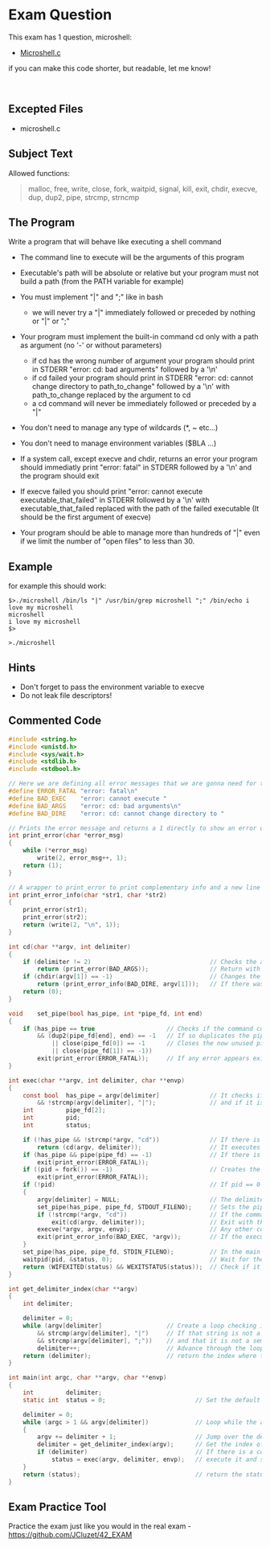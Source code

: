# Exam Question

This exam has 1 question, microshell:

- [Microshell.c](https://github.com/pasqualerossi/42-School-Exam-Rank-04/blob/main/microshell.c)

if you can make this code shorter, but readable, let me know!

<br>

## Excepted Files

- microshell.c

## Subject Text

Allowed functions: 

> malloc, free, write, close, fork, waitpid, signal, kill, exit, chdir, execve, dup, dup2, pipe, strcmp, strncmp


## The Program
Write a program that will behave like executing a shell command

- The command line to execute will be the arguments of this program

- Executable's path will be absolute or relative but your program must not build a path (from the PATH variable for example)

- You must implement "|" and ";" like in bash
	- we will never try a "|" immediately followed or preceded by nothing or "|" or ";"

- Your program must implement the built-in command cd only with a path as argument (no '-' or without parameters)
	- if cd has the wrong number of argument your program should print in STDERR "error: cd: bad arguments" followed by a '\n'
	- if cd failed your program should print in STDERR "error: cd: cannot change directory to path_to_change" followed by a '\n' with path_to_change replaced by the argument to cd
	- a cd command will never be immediately followed or preceded by a "|"

- You don't need to manage any type of wildcards (*, ~ etc...)

- You don't need to manage environment variables ($BLA ...)

- If a system call, except execve and chdir, returns an error your program should immediatly print "error: fatal" in STDERR followed by a '\n' and the program should exit

- If execve failed you should print "error: cannot execute executable_that_failed" in STDERR followed by a '\n' with executable_that_failed replaced with the path of the failed executable (It should be the first argument of execve)

- Your program should be able to manage more than hundreds of "|" even if we limit the number of "open files" to less than 30.

## Example

for example this should work:
```
$>./microshell /bin/ls "|" /usr/bin/grep microshell ";" /bin/echo i love my microshell
microshell
i love my microshell
$>

>./microshell 
```

## Hints
- Don't forget to pass the environment variable to execve
- Do not leak file descriptors!

## Commented Code

```c
#include <string.h>
#include <unistd.h>
#include <sys/wait.h>
#include <stdlib.h>
#include <stdbool.h>

// Here we are defining all error messages that we are gonna need for the microshell
#define ERROR_FATAL	"error: fatal\n"
#define BAD_EXEC	"error: cannot execute "
#define BAD_ARGS	"error: cd: bad arguments\n"
#define BAD_DIRE	"error: cd: cannot change directory to "

// Prints the error message and returns a 1 directly to show an error occurring
int	print_error(char *error_msg)
{
	while (*error_msg)
		write(2, error_msg++, 1);
	return (1);
}

// A wrapper to print_error to print complementary info and a new line at the end
int	print_error_info(char *str1, char *str2)
{
	print_error(str1);
	print_error(str2);
	return (write(2, "\n", 1));
}

int	cd(char **argv, int delimiter)
{
	if (delimiter != 2)									// Checks the amount of arguments
		return (print_error(BAD_ARGS));					// Return with an error message stating that the arguments are wrong
	if (chdir(argv[1]) == -1)							// Changes the directory and check if an error occurs
		return (print_error_info(BAD_DIRE, argv[1]));	// If there was an error print the error message
	return (0);
}

void	set_pipe(bool has_pipe, int *pipe_fd, int end)
{
	if (has_pipe == true					// Checks if the command contains a pipe
		&& (dup2(pipe_fd[end], end) == -1	// If so duplicates the pipe end to the standard end and checks for error
			|| close(pipe_fd[0]) == -1		// Closes the now unused pipe ends and checks for errors
			|| close(pipe_fd[1]) == -1))
		exit(print_error(ERROR_FATAL));		// If any error appears exit with the fatal error message
}

int	exec(char **argv, int delimiter, char **envp)
{
	const bool	has_pipe = argv[delimiter]				// It checks if there is a delimiter
		&& !strcmp(argv[delimiter], "|");				// and if it is a pipe.
	int			pipe_fd[2];
	int			pid;
	int			status;

	if (!has_pipe && !strcmp(*argv, "cd"))				// If there is not a pipe and our command is cd
		return (cd(argv, delimiter));					// It executes cd
	if (has_pipe && pipe(pipe_fd) == -1)				// If there is a Pipe it creates the pipe and check that the creation was a success
		exit(print_error(ERROR_FATAL));
	if ((pid = fork()) == -1)							// Creates the fork and checks for errors in its creation
		exit(print_error(ERROR_FATAL));
	if (!pid)											// If pid == 0 it is the child process
	{
		argv[delimiter] = NULL;							// The delimiter is set to NULL, that way any function that uses the arguments, can't look pass the delimiter
		set_pipe(has_pipe, pipe_fd, STDOUT_FILENO);		// Sets the pipe to output information
		if (!strcmp(*argv, "cd"))						// If the command is cd
			exit(cd(argv, delimiter));					// Exit with the exit code generated by executing cd.
		execve(*argv, argv, envp);						// Any other command is executed by Execve
		exit(print_error_info(BAD_EXEC, *argv));		// If the execution failed exit with the error message informing what it tried to execute
	}
	set_pipe(has_pipe, pipe_fd, STDIN_FILENO);			// In the main proccess prepare the pipe to Read from the input side
	waitpid(pid, &status, 0);							// Wait for the child to execute and save its status
	return (WIFEXITED(status) && WEXITSTATUS(status));	// Check if it exited normally and return its exit status
}

int	get_delimiter_index(char **argv)
{
	int	delimiter;

	delimiter = 0;
	while (argv[delimiter]					// Create a loop checking if there is still a string
		&& strcmp(argv[delimiter], "|")		// If that string is not a Pipe
		&& strcmp(argv[delimiter], ";"))	// and that it is not a semicolon either
		delimiter++;						// Advance through the loop
	return (delimiter);						// return the index where there is no more strings or you found a pipe / semicolon
}

int	main(int argc, char **argv, char **envp)
{
	int			delimiter;
	static int	status = 0;							// Set the default status in case nothing is executed to 0

	delimiter = 0;
	while (argc > 1 && argv[delimiter])				// Loop while the arguments given were at least 1 and we still have arguments to loop through
	{
		argv += delimiter + 1;						// Jump over the delimiter / first argument (the exucutable path / name)
		delimiter = get_delimiter_index(argv);		// Get the index of the next delimiter (NULL, ';', '|')
		if (delimiter)								// If there is a command between delimiters
			status = exec(argv, delimiter, envp);	// execute it and save the status
	}
	return (status);								// return the status of the last execution
}
```

## Exam Practice Tool

Practice the exam just like you would in the real exam - https://github.com/JCluzet/42_EXAM
